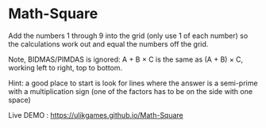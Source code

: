 # Math-Square

Add the numbers 1 through 9 into the grid (only use 1 of each number) so the calculations work out and equal the numbers off the grid.

Note, BIDMAS/PIMDAS is ignored: A + B × C is the same as (A + B) × C, working left to right, top to bottom.

Hint: a good place to start is look for lines where the answer is a semi-prime with a multiplication sign (one of the factors has to be on the side with one space)

Live DEMO : https://ulikgames.github.io/Math-Square
